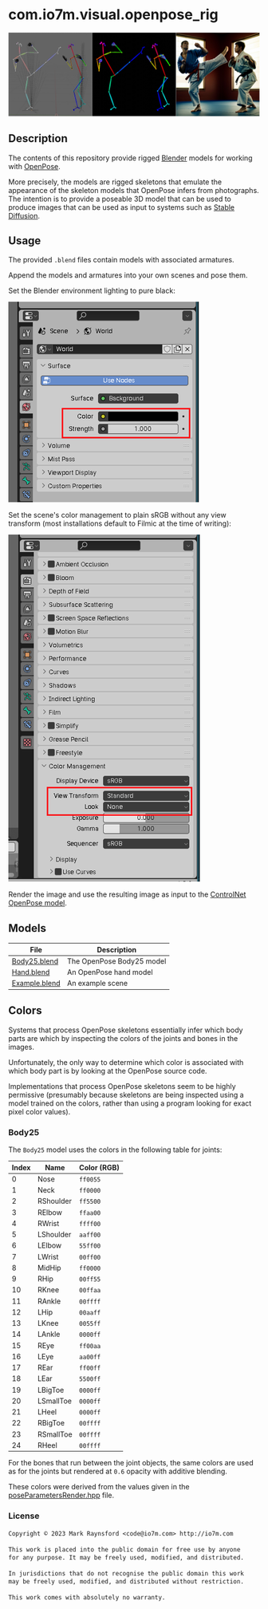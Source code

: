 com.io7m.visual.openpose_rig
===

![Example](./ExampleEdit.jpg)

## Description

The contents of this repository provide rigged 
[Blender](https://www.blender.org/) models for working with 
[OpenPose](https://github.com/CMU-Perceptual-Computing-Lab/openpose).

More precisely, the models are rigged skeletons that emulate the appearance of
the skeleton models that OpenPose infers from photographs. The intention is to 
provide a poseable 3D model that can be used to produce images that can be used
as input to systems such as [Stable Diffusion](https://github.com/Stability-AI/StableDiffusion).

## Usage

The provided `.blend` files contain models with associated armatures. 

Append the models and armatures into your own scenes and pose them.

Set the Blender environment lighting to pure black: 

![Blender Settings0](./blenderSettings0.png)

Set the scene's color management to plain sRGB without any view transform
(most installations default to Filmic at the time of writing):

![Blender Settings1](./blenderSettings1.png)

Render the image and use the resulting image as input to the
[ControlNet OpenPose model](https://github.com/lllyasviel/ControlNet#controlnet-with-human-pose).

## Models

| File                    | Description     |
|-------------------------|-----------------|
| [Body25.blend](Body25.blend)| The OpenPose Body25 model|
| [Hand.blend](Hand.blend)| An OpenPose hand model|
| [Example.blend](Example.blend)| An example scene|

## Colors

Systems that process OpenPose skeletons essentially infer which body parts are 
which by inspecting the colors of the joints and bones in the images. 

Unfortunately, the only way to determine which color is associated with which
body part is by looking at the OpenPose source code.

Implementations that process OpenPose skeletons seem to be highly permissive
(presumably because skeletons are being inspected using a model trained on the
colors, rather than using a program looking for exact pixel color values).

### Body25

The `Body25` model uses the colors in the following table for joints:

| Index | Name      | Color (RGB) |
|-------|-----------|-------------|
| 0     | Nose      | `ff0055`    |
| 1     | Neck      | `ff0000`    |
| 2     | RShoulder | `ff5500`    |
| 3     | RElbow    | `ffaa00`    |
| 4     | RWrist    | `ffff00`    |
| 5     | LShoulder | `aaff00`    |
| 6     | LElbow    | `55ff00`    |
| 7     | LWrist    | `00ff00`    |
| 8     | MidHip    | `ff0000`    |
| 9     | RHip      | `00ff55`    |
| 10    | RKnee     | `00ffaa`    |
| 11    | RAnkle    | `00ffff`    |
| 12    | LHip      | `00aaff`    |
| 13    | LKnee     | `0055ff`    |
| 14    | LAnkle    | `0000ff`    |
| 15    | REye      | `ff00aa`    |
| 16    | LEye      | `aa00ff`    |
| 17    | REar      | `ff00ff`    |
| 18    | LEar      | `5500ff`    |
| 19    | LBigToe   | `0000ff`    |
| 20    | LSmallToe | `0000ff`    |
| 21    | LHeel     | `0000ff`    |
| 22    | RBigToe   | `00ffff`    |
| 23    | RSmallToe | `00ffff`    |
| 24    | RHeel     | `00ffff`    |

For the bones that run between the joint objects, the same colors are used
as for the joints but rendered at `0.6` opacity with additive blending.

These colors were derived from the values given in the
[poseParametersRender.hpp](https://github.com/CMU-Perceptual-Computing-Lab/openpose/blob/1f1aa9c59fe59c90cca685b724f4f97f76137224/include/openpose/pose/poseParametersRender.hpp#L19)
file.

### License

```
Copyright © 2023 Mark Raynsford <code@io7m.com> http://io7m.com

This work is placed into the public domain for free use by anyone
for any purpose. It may be freely used, modified, and distributed.

In jurisdictions that do not recognise the public domain this work
may be freely used, modified, and distributed without restriction.

This work comes with absolutely no warranty.
```
